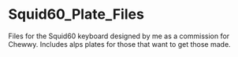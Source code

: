 # Squid60_Plate_Files

Files for the Squid60 keyboard designed by me as a commission for Chewwy. Includes alps plates for those that want to get those made.
